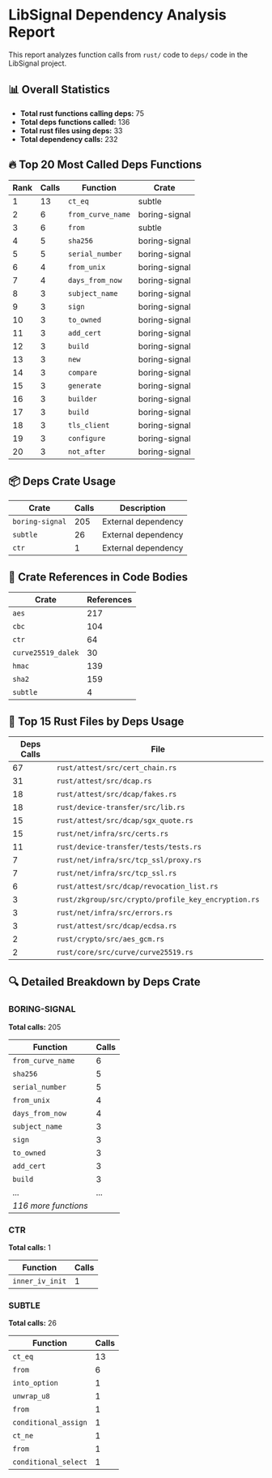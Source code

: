 # LibSignal Dependency Analysis Report

This report analyzes function calls from `rust/` code to `deps/` code in the LibSignal project.

## 📊 Overall Statistics

- **Total rust functions calling deps:** 75
- **Total deps functions called:** 136
- **Total rust files using deps:** 33
- **Total dependency calls:** 232

## 🔥 Top 20 Most Called Deps Functions

| Rank | Calls | Function | Crate |
|------|-------|----------|-------|
| 1 | 13 | `ct_eq` | subtle |
| 2 | 6 | `from_curve_name` | boring-signal |
| 3 | 6 | `from` | subtle |
| 4 | 5 | `sha256` | boring-signal |
| 5 | 5 | `serial_number` | boring-signal |
| 6 | 4 | `from_unix` | boring-signal |
| 7 | 4 | `days_from_now` | boring-signal |
| 8 | 3 | `subject_name` | boring-signal |
| 9 | 3 | `sign` | boring-signal |
| 10 | 3 | `to_owned` | boring-signal |
| 11 | 3 | `add_cert` | boring-signal |
| 12 | 3 | `build` | boring-signal |
| 13 | 3 | `new` | boring-signal |
| 14 | 3 | `compare` | boring-signal |
| 15 | 3 | `generate` | boring-signal |
| 16 | 3 | `builder` | boring-signal |
| 17 | 3 | `build` | boring-signal |
| 18 | 3 | `tls_client` | boring-signal |
| 19 | 3 | `configure` | boring-signal |
| 20 | 3 | `not_after` | boring-signal |

## 📦 Deps Crate Usage

| Crate | Calls | Description |
|-------|-------|-------------|
| `boring-signal` | 205 | External dependency |
| `subtle` | 26 | External dependency |
| `ctr` | 1 | External dependency |

## 📝 Crate References in Code Bodies

| Crate | References |
|-------|------------|
| `aes` | 217 |
| `cbc` | 104 |
| `ctr` | 64 |
| `curve25519_dalek` | 30 |
| `hmac` | 139 |
| `sha2` | 159 |
| `subtle` | 4 |

## 📁 Top 15 Rust Files by Deps Usage

| Deps Calls | File |
|------------|------|
| 67 | `rust/attest/src/cert_chain.rs` |
| 31 | `rust/attest/src/dcap.rs` |
| 18 | `rust/attest/src/dcap/fakes.rs` |
| 18 | `rust/device-transfer/src/lib.rs` |
| 15 | `rust/attest/src/dcap/sgx_quote.rs` |
| 15 | `rust/net/infra/src/certs.rs` |
| 11 | `rust/device-transfer/tests/tests.rs` |
| 7 | `rust/net/infra/src/tcp_ssl/proxy.rs` |
| 7 | `rust/net/infra/src/tcp_ssl.rs` |
| 6 | `rust/attest/src/dcap/revocation_list.rs` |
| 3 | `rust/zkgroup/src/crypto/profile_key_encryption.rs` |
| 3 | `rust/net/infra/src/errors.rs` |
| 3 | `rust/attest/src/dcap/ecdsa.rs` |
| 2 | `rust/crypto/src/aes_gcm.rs` |
| 2 | `rust/core/src/curve/curve25519.rs` |

## 🔍 Detailed Breakdown by Deps Crate

### BORING-SIGNAL

**Total calls:** 205

| Function | Calls |
|----------|-------|
| `from_curve_name` | 6 |
| `sha256` | 5 |
| `serial_number` | 5 |
| `from_unix` | 4 |
| `days_from_now` | 4 |
| `subject_name` | 3 |
| `sign` | 3 |
| `to_owned` | 3 |
| `add_cert` | 3 |
| `build` | 3 |
| ... | ... |
| *116 more functions* | |

### CTR

**Total calls:** 1

| Function | Calls |
|----------|-------|
| `inner_iv_init` | 1 |

### SUBTLE

**Total calls:** 26

| Function | Calls |
|----------|-------|
| `ct_eq` | 13 |
| `from` | 6 |
| `into_option` | 1 |
| `unwrap_u8` | 1 |
| `from` | 1 |
| `conditional_assign` | 1 |
| `ct_ne` | 1 |
| `from` | 1 |
| `conditional_select` | 1 |
